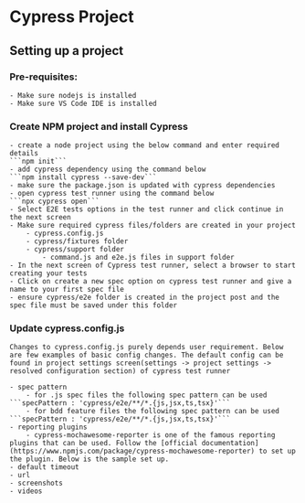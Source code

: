 # Cypress Project

## Setting up a project

### Pre-requisites: 
    - Make sure nodejs is installed
    - Make sure VS Code IDE is installed

### Create NPM project and install Cypress
    - create a node project using the below command and enter required details
    ```npm init```
    - add cypress dependency using the command below 
    ```npm install cypress --save-dev```
    - make sure the package.json is updated with cypress dependencies
    - open cypress test runner using the command below
    ```npx cypress open``` 
    - Select E2E tests options in the test runner and click continue in the next screen
    - Make sure required cypress files/folders are created in your project
        - cypress.config.js
        - cypress/fixtures folder
        - cypress/support folder
            - command.js and e2e.js files in support folder
    - In the next screen of Cypress test runner, select a browser to start creating your tests
    - Click on create a new spec option on cypress test runner and give a name to your first spec file
    - ensure cypress/e2e folder is created in the project post and the spec file must be saved under this folder

### Update cypress.config.js

    Changes to cypress.config.js purely depends user requirement. Below are few examples of basic config changes. The default config can be found in project settings screen(settings -> project settings -> resolved configuration section) of cypress test runner
        
    - spec pattern
        - for .js spec files the following spec pattern can be used ```specPattern : 'cypress/e2e/**/*.{js,jsx,ts,tsx}'```
        - for bdd feature files the following spec pattern can be used ```specPattern : 'cypress/e2e/**/*.{js,jsx,ts,tsx}'```
    - reporting plugins
        - cypress-mochawesome-reporter is one of the famous reporting plugins that can be used. Follow the [official documentation](https://www.npmjs.com/package/cypress-mochawesome-reporter) to set up the plugin. Below is the sample set up. 
    - default timeout
    - url
    - screenshots
    - videos        